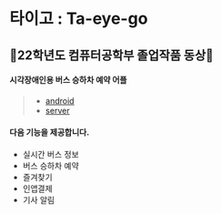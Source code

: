 # 타이고 : Ta-eye-go
## 🥉22학년도 컴퓨터공학부 졸업작품 동상🥉

#### 시각장애인용 버스 승하차 예약 어플
> - [android](https://github.com/Ta-eye-go/android)
> - [server](https://github.com/Ta-eye-go/server)

#### 다음 기능을 제공합니다.
- 실시간 버스 정보
- 버스 승하차 예약
- 즐겨찾기
- 인앱결제
- 기사 알림


